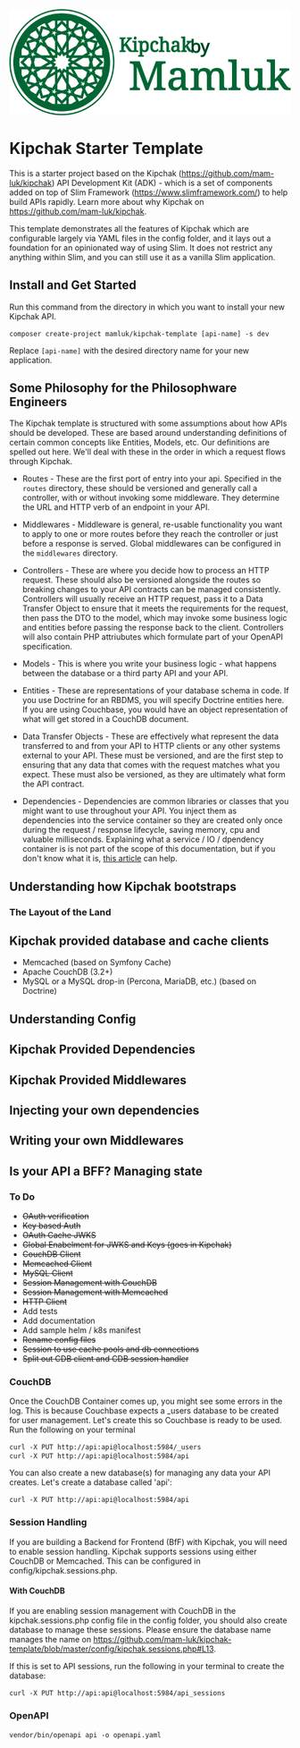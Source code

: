 <img src="https://raw.githubusercontent.com/mam-luk/kipchak/master/.mamluk/logo.svg" />

# Kipchak Starter Template

This is a starter project based on the Kipchak (https://github.com/mam-luk/kipchak) API Development Kit (ADK) - 
which is a set of components added on top of Slim Framework (https://www.slimframework.com/) to 
help build APIs rapidly. Learn more about why Kipchak on https://github.com/mam-luk/kipchak.

This template demonstrates all the features of Kipchak which are configurable largely via YAML files in 
the config folder, and it lays out a foundation for an opinionated way of using Slim. It does not restrict
any anything within Slim, and you can still use it as a vanilla Slim application.

## Install and Get Started
Run this command from the directory in which you want to install your new Kipchak API.

```
composer create-project mamluk/kipchak-template [api-name] -s dev
```

Replace ```[api-name]``` with the desired directory name for your new application.

## Some Philosophy for the Philosophware Engineers
The Kipchak template is structured with some assumptions about how APIs should be developed. These are
based around understanding definitions of certain common concepts like Entities, Models, etc. Our definitions
are spelled out here. We'll deal with these in the order in which a request flows through Kipchak.

* Routes - These are the first port of entry into your api. Specified in the ```routes``` directory, 
these should be versioned and generally call a controller, with or without invoking some middleware. They 
determine the URL and HTTP verb of an endpoint in your API.

* Middlewares - Middleware is general, re-usable functionality you want to apply to one or more routes 
before they reach the controller or just before a response is served. Global middlewares can be configured 
in the ```middlewares``` directory.

* Controllers - These are where you decide how to process an HTTP request. These should also be 
versioned alongside the routes so breaking changes to your API contracts can be managed consistently. Controllers
will usually receive an HTTP request, pass it to a Data Transfer Object to ensure that it meets the requirements
for the request, then pass the DTO to the model, which may invoke some business logic and entities before passing the response
back to the client. Controllers will also contain PHP attriubutes which formulate part of your OpenAPI specification.
* Models - This is where you write your business logic - what happens between the database or a third party API and 
your API.

* Entities - These are representations of your database schema in code. If you use Doctrine for an RBDMS, you
will specify Doctrine entities here. If you are using Couchbase, you would have an object representation of what 
will get stored in a CouchDB document.

* Data Transfer Objects - These are effectively what represent the data transferred to and from your API to
HTTP clients or any other systems external to your API. These must be versioned, and are the first step to ensuring that any data that comes with the 
request matches what you expect. These must also be versioned, as they are ultimately what form the API contract.

* Dependencies - Dependencies are common libraries or classes that you might want to use throughout your API.
You inject them as dependencies into the service container so they are created only once during the request / response
lifecycle, saving memory, cpu and valuable milliseconds. Explaining what a service / IO / dpendency container is is not part 
of the scope of this documentation, but if you don't know what it is, <a href="http://fabien.potencier.org/do-you-need-a-dependency-injection-container.html" target="_blank">this article</a> can help.

## Understanding how Kipchak bootstraps

### The Layout of the Land


## Kipchak provided database and cache clients
* Memcached (based on Symfony Cache)
* Apache CouchDB (3.2+)
* MySQL or a MySQL drop-in (Percona, MariaDB, etc.) (based on Doctrine)

## Understanding Config

## Kipchak Provided Dependencies

## Kipchak Provided Middlewares

## Injecting your own dependencies

## Writing your own Middlewares

## Is your API a BFF? Managing state

### To Do

* ~~OAuth verification~~
* ~~Key based Auth~~
* ~~OAuth Cache JWKS~~
* ~~Global Enabelment for JWKS and Keys (goes in Kipchak)~~ 
* ~~CouchDB Client~~
* ~~Memcached Client~~
* ~~MySQL Client~~
* ~~Session Management with CouchDB~~
* ~~Session Management with Memcached~~
* ~~HTTP Client~~
* Add tests
* Add documentation
* Add sample helm / k8s manifest
* ~~Rename config files~~
* ~~Session to use cache pools and db connections~~
* ~~Split out CDB client and CDB session handler~~


### CouchDB
Once the CouchDB Container comes up, you might see some errors in the log. This is because
Couchbase expects a _users database to be created for user management. Let's create this 
so Couchbase is ready to be used. Run the following on your terminal

```
curl -X PUT http://api:api@localhost:5984/_users
curl -X PUT http://api:api@localhost:5984/api
```

You can also create a new database(s) for managing any data your API creates. Let's create a database called 'api':

```
curl -X PUT http://api:api@localhost:5984/api
```

### Session Handling
If you are  building  a Backend for Frontend (BfF) with Kipchak, you will need to enable session handling.
Kipchak supports sessions using either CouchDB or Memcached. This can be configured in config/kipchak.sessions.php.

#### With CouchDB

If you are enabling session management with CouchDB in the kipchak.sessions.php config file in the config folder, you
should also create database to manage these sessions. Please ensure the database name manages the name on https://github.com/mam-luk/kipchak-template/blob/master/config/kipchak.sessions.php#L13.

If this is set to API sessions, run the following in your terminal to create the database:

```
curl -X PUT http://api:api@localhost:5984/api_sessions
```


### OpenAPI
```
vendor/bin/openapi api -o openapi.yaml
```
